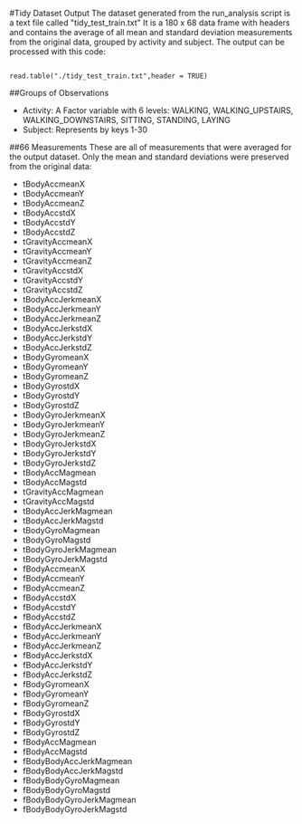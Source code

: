 #Tidy Dataset Output
The dataset generated from the run_analysis script is a text file called "tidy_test_train.txt"  It is a 180 x 68 data frame with headers and contains the average of all mean and standard deviation measurements from the original data, grouped by activity and subject.  The output can be processed with this code:

<code>
read.table("./tidy_test_train.txt",header = TRUE)
</code>

##Groups of Observations
<ul>
<li>Activity: A Factor variable with 6 levels: WALKING, WALKING_UPSTAIRS, WALKING_DOWNSTAIRS, SITTING, STANDING, LAYING</li>
<li>Subject: Represents by keys 1-30</li>
</ul>

##66 Measurements
These are all of measurements that were averaged for the output dataset.  Only the mean and standard deviations were preserved from the original data:
<ul>
<li>tBodyAccmeanX          </li>  
<li>tBodyAccmeanY          </li> 
<li>tBodyAccmeanZ          </li>  
<li>tBodyAccstdX           </li>  
<li>tBodyAccstdY           </li>  
<li>tBodyAccstdZ           </li> 
<li>tGravityAccmeanX       </li>  
<li>tGravityAccmeanY       </li>  
<li>tGravityAccmeanZ       </li>  
<li>tGravityAccstdX        </li> 
<li>tGravityAccstdY        </li> 
<li>tGravityAccstdZ        </li>  
<li>tBodyAccJerkmeanX      </li>  
<li>tBodyAccJerkmeanY      </li> 
<li>tBodyAccJerkmeanZ      </li>  
<li>tBodyAccJerkstdX       </li>  
<li>tBodyAccJerkstdY       </li>  
<li>tBodyAccJerkstdZ       </li> 
<li>tBodyGyromeanX         </li>  
<li>tBodyGyromeanY         </li>  
<li>tBodyGyromeanZ         </li>  
<li>tBodyGyrostdX          </li> 
<li>tBodyGyrostdY          </li>  
<li>tBodyGyrostdZ          </li>  
<li>tBodyGyroJerkmeanX     </li>  
<li>tBodyGyroJerkmeanY     </li> 
<li>tBodyGyroJerkmeanZ     </li>  
<li>tBodyGyroJerkstdX      </li>  
<li>tBodyGyroJerkstdY      </li>  
<li>tBodyGyroJerkstdZ      </li> 
<li>tBodyAccMagmean        </li>  
<li>tBodyAccMagstd         </li>  
<li>tGravityAccMagmean     </li>  
<li>tGravityAccMagstd      </li> 
<li>tBodyAccJerkMagmean    </li>  
<li>tBodyAccJerkMagstd     </li>  
<li>tBodyGyroMagmean       </li>  
<li>tBodyGyroMagstd        </li> 
<li>tBodyGyroJerkMagmean   </li>  
<li>tBodyGyroJerkMagstd    </li>  
<li>fBodyAccmeanX          </li>  
<li>fBodyAccmeanY          </li> 
<li>fBodyAccmeanZ          </li>  
<li>fBodyAccstdX           </li>  
<li>fBodyAccstdY           </li>  

<li>fBodyAccstdZ           </li> 
<li>fBodyAccJerkmeanX      </li>  
<li>fBodyAccJerkmeanY      </li>  
<li>fBodyAccJerkmeanZ      </li>  
<li>fBodyAccJerkstdX       </li> 
<li>fBodyAccJerkstdY       </li>  
<li>fBodyAccJerkstdZ       </li>  
<li>fBodyGyromeanX         </li>  
<li>fBodyGyromeanY         </li> 
<li>fBodyGyromeanZ         </li>  
<li>fBodyGyrostdX          </li>  
<li>fBodyGyrostdY          </li>  
<li>fBodyGyrostdZ          </li> 
<li>fBodyAccMagmean        </li>  
<li>fBodyAccMagstd         </li>  
<li>fBodyBodyAccJerkMagmean  </li>  
<li>fBodyBodyAccJerkMagstd  </li>  
<li>fBodyBodyGyroMagmean     </li>  
<li>fBodyBodyGyroMagstd      </li>  
<li>fBodyBodyGyroJerkMagmean </li>  
<li>fBodyBodyGyroJerkMagstd </li>  
</ul>
